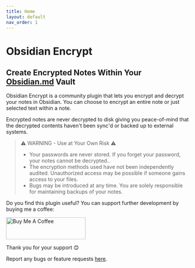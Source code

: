 ```yaml
---
title: Home
layout: default
nav_order: 1
---
```


# Obsidian Encrypt

## Create Encrypted Notes Within Your [Obsidian.md](https://obsidian.md/) Vault

Obsidian Encrypt is a community plugin that lets you encrypt and decrypt your notes in Obsidian. You can choose to encrypt an entire note or just selected text within a note.

Encrypted notes are never decrypted to disk giving you peace-of-mind that the decrypted contents haven't been sync'd or backed up to external systems.

> ⚠️ WARNING - Use at Your Own Risk ⚠️
> - Your passwords are never stored. If you forget your password, your notes cannot be decrypted..
> - The encryption methods used have not been independently audited. Unauthorized access may be possible if someone gains access to your files.
> - Bugs may be introduced at any time. You are solely responsible for maintaining backups of your notes.

Do you find this plugin useful? You can support further development by buying me a coffee:

<a href="https://www.buymeacoffee.com/cleon" target="_blank"><img src="https://cdn.buymeacoffee.com/buttons/v2/default-yellow.png" alt="Buy Me A Coffee" style="height: 60px !important;width: 217px !important;" ></a>

Thank you for your support 😊

Report any bugs or feature requests [here](https://github.com/meld-cp/obsidian-encrypt/issues).

